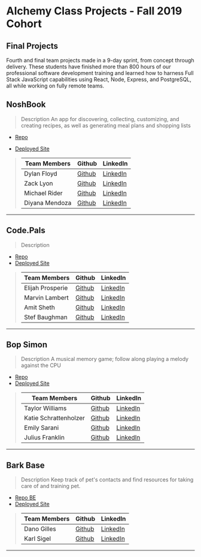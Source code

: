 # Alchemy Class Projects - Fall 2019 Cohort

##  Final Projects

Fourth and final team projects made in a 9-day sprint, from concept through delivery. These students have finished more than 800 hours of our professional software development training and learned how to harness Full Stack JavaScript capabilities using React, Node, Express, and PostgreSQL, all while working on fully remote teams.

## NoshBook
> Description 
An app for discovering, collecting, customizing, and creating recipes, as well as generating meal plans and shopping lists

* [Repo](https://github.com/NoshBook)

* [Deployed Site](https://noshbook.netlify.app/ )
>
>| Team Members  | Github  | LinkedIn  |
>|---|---|---|
>| Dylan Floyd| [Github](https://github.com/Dylan-Floyd)   | [LinkedIn](https://www.linkedin.com/in/dylan-c-floyd/)   |
>|  Zack Lyon | [Github](https://github.com/ZackLyon)   | [LinkedIn](https://www.linkedin.com/in/zacklyon/)   |
>| Michael Rider |[Github](https://github.com/MikepdXRider)  | [LinkedIn](https://www.linkedin.com/in/mikepdxrider/)  |
>| Diyana Mendoza | [Github](https://github.com/diyanamendoza) | [LinkedIn](https://www.linkedin.com/in/diyana-mendoza-price/) |


----------------------
## Code.Pals
> Description 


* [Repo](https://github.com/code-pals)
* [Deployed Site](https://codepals.netlify.app/ )
>
>| Team Members  | Github  | LinkedIn  |
>|---|---|---|
>| Elijah Prosperie| [Github](https://github.com/ProsperieEli)   | [LinkedIn](https://www.linkedin.com/in/elijahprosperie/)   |
>|  Marvin Lambert | [Github](https://github.com/franklyhollywood)   | [LinkedIn](https://www.linkedin.com/in/marvinlambert/)   |
>|  Amit Sheth |[Github](https://github.com/AmitSheth9)  | [LinkedIn](https://www.linkedin.com/in/amitsheth9/)  |
>| Stef Baughman| [Github](https://github.com/HonduranCoder) | [LinkedIn](https://www.linkedin.com/in/estefani-baughman/) |


----------------------
## Bop Simon
> Description 
A musical memory game; follow along playing a melody against the CPU 


* [Repo](https://github.com/bop-simon)
* [Deployed Site](https://bop-simon-prod.netlify.app/)
>
>| Team Members  | Github  | LinkedIn  |
>|---|---|---|
>|Taylor Williams | [Github](https://github.com/taylor-c-williams)   | [LinkedIn](https://www.linkedin.com/in/taylor-c-williams/)   |
>|Katie Schrattenholzer | [Github](https://github.com/k-schrattenholzer)   | [LinkedIn](https://www.linkedin.com/in/k-schrattenholzer/)   |
>|Emily Sarani |[Github](https://github.com/EmilyDSarani)  | [LinkedIn](https://www.linkedin.com/in/emily-sarani-2b3074135/)  |
>| Julius Franklin| [Github](https://github.com/coding-neophyte) | [LinkedIn](https://www.linkedin.com/in/juliusfranklin88/) |

----------------------
## Bark Base
> Description 
Keep track of pet's contacts and find resources for taking care of and training pet.


* [Repo BE](https://github.com/Bark-Base)
* [Deployed Site](https://barkbase.netlify.app/)
>
>| Team Members  | Github  | LinkedIn  |
>|---|---|---|
>| Dano Gilles | [Github](https://github.com/DanielRGilles)   | [LinkedIn](https://www.linkedin.com/in/daniel-gilles/)   |
>|  Karl Sigel| [Github](https://github.com/KDSigel)   | [LinkedIn](https://www.linkedin.com/in/developer-karl/)   |

----------------------
